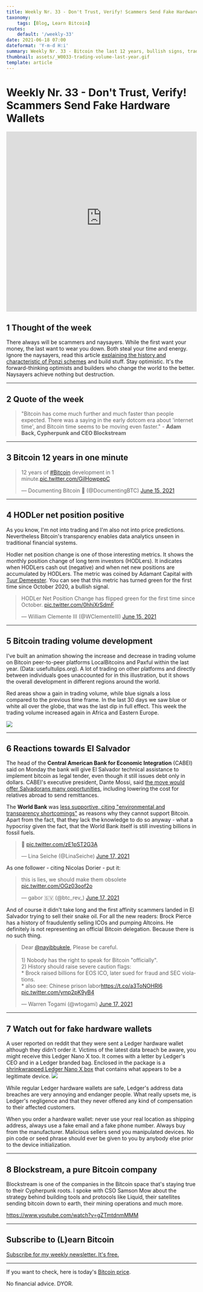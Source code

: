 ```yaml
---
title: Weekly Nr. 33 - Don't Trust, Verify! Scammers Send Fake Hardware Wallets
taxonomy:
    tags: [Blog, Learn Bitcoin]
routes:
    default: '/weekly-33'
date: 2021-06-18 07:00
dateformat: 'Y-m-d H:i'
summary: Weekly Nr. 33 - Bitcoin the last 12 years, bullish signs, trading volume in the last year, reactions towards El Salvador's decision to make bitcoin legal tender, fake hardware wallets, Blockstream's Bitcoin strategy
thumbnail: assets/_W0033-trading-volume-last-year.gif
template: article
---
```


# Weekly Nr. 33 - Don't Trust, Verify! Scammers Send Fake Hardware Wallets

<iframe width="100%" height="476" src="https://www.youtube-nocookie.com/embed/PgUUilZTyqE" title="YouTube video player" frameborder="0" allow="accelerometer; autoplay; clipboard-write; encrypted-media; gyroscope; picture-in-picture; web-share" referrerpolicy="strict-origin-when-cross-origin" allowfullscreen></iframe>

## 1 Thought of the week
There always will be scammers and naysayers. While the first want your money, the last want to wear you down. Both steal your time and energy. Ignore the naysayers, read this article [explaining the history and characteristic of Ponzi schemes](https://anitaposch.com/bitcoin-ponzi-scheme/) and build stuff. Stay optimistic. It's the forward-thinking optimists and builders who change the world to the better. Naysayers achieve nothing but destruction.

---

## 2 Quote of the week

> "Bitcoin has come much further and much faster than people expected. There was a saying in the early dotcom era about 'internet time', and Bitcoin time seems to be moving even faster." - **Adam Back, Cypherpunk and CEO Blockstream**

---
## 3 Bitcoin 12 years in one minute
<blockquote class="twitter-tweet"><p lang="en" dir="ltr">12 years of <a href="https://twitter.com/hashtag/Bitcoin?src=hash&amp;ref\_src=twsrc%5Etfw">#Bitcoin</a> development in 1 minute.<a href="https://t.co/GilHowpepC">pic.twitter.com/GilHowpepC</a></p>&mdash; Documenting Bitcoin 📄 (@DocumentingBTC) <a href="https://twitter.com/DocumentingBTC/status/1404783098383015944?ref\_src=twsrc%5Etfw">June 15, 2021</a></blockquote> <script async src="https://platform.twitter.com/widgets.js" charset="utf-8"></script>

---

## 4 HODLer net position positive
As you know, I'm not into trading and I'm also not into price predictions. Nevertheless Bitcoin's transparency enables data analytics unseen in traditional financial systems. 

Hodler net position change is one of those interesting metrics. It shows the monthly position change of long term investors (HODLers). It indicates when HODLers cash out (negative) and when net new positions are accumulated by HODLers. The metric was coined by Adamant Capital with [Tuur Demeester](https://anita.link/57).
You can see that this metric has turned green for the first time since October 2020, a bullish signal.

<blockquote class="twitter-tweet"><p lang="en" dir="ltr">HODLer Net Position Change has flipped green for the first time since October. <a href="https://t.co/0hhjXrSdmF">pic.twitter.com/0hhjXrSdmF</a></p>&mdash; William Clemente III (@WClementeIII) <a href="https://twitter.com/WClementeIII/status/1404803572588494852?ref_src=twsrc%5Etfw">June 15, 2021</a></blockquote> <script async src="https://platform.twitter.com/widgets.js" charset="utf-8"></script>

---
## 5 Bitcoin trading volume development
I've built an animation showing the increase and decrease in trading volume on Bitcoin peer-to-peer platforms LocalBitcoins and Paxful within the last year. (Data: usefultulips.org). A lot of trading on other platforms and directly between individuals goes unaccounted for in this illustration, but it shows the overall development in different regions around the world.

Red areas show a gain in trading volume, while blue signals a loss compared to the previous time frame. In the last 30 days we saw blue or white all over the globe, that was the last dip in full effect. This week the trading volume increased again in Africa and Eastern Europe. 

![](assets/_W0033-trading-volume-last-year.gif)

---

## 6 Reactions towards El Salvador

The head of the **Central American Bank for Economic Integration** (CABEI) said on Monday the bank will give El Salvador technical assistance to implement bitcoin as legal tender, even though it still issues debt only in dollars. CABEI's executive president, Dante Mossi, said [the move would offer Salvadorans many opportunities](https://www.reuters.com/business/cenam-development-bank-help-el-salvadors-bitcoin-implementation-2021-06-14/), including lowering the cost for relatives abroad to send remittances.

The **World Bank** was [less supportive, citing "environmental and transparency shortcomings"](https://www.theblockcrypto.com/linked/108682/world-bank-rejects-el-salvador-bitcoin-request) as reasons why they cannot support Bitcoin. Apart from the fact, that they lack the knowledge to do so anyway - what a hypocrisy given the fact, that the World Bank itself is still investing billions in fossil fuels.

<blockquote class="twitter-tweet"><p lang="und" dir="ltr">🧐 <a href="https://t.co/zE1pST2G3A">pic.twitter.com/zE1pST2G3A</a></p>&mdash; Lina Seiche (@LinaSeiche) <a href="https://twitter.com/LinaSeiche/status/1405400243064082434?ref_src=twsrc%5Etfw">June 17, 2021</a></blockquote> <script async src="https://platform.twitter.com/widgets.js" charset="utf-8"></script>

As one follower - citing Nicolas Dorier - put it:
<blockquote class="twitter-tweet"><p lang="en" dir="ltr">this is lies, we should make them obsolete <a href="https://t.co/OGz03oof2o">pic.twitter.com/OGz03oof2o</a></p>&mdash; gabor 🇸🇻 (@btc_rev_) <a href="https://twitter.com/btc_rev_/status/1405458125755338762?ref_src=twsrc%5Etfw">June 17, 2021</a></blockquote> <script async src="https://platform.twitter.com/widgets.js" charset="utf-8"></script>

And of course it didn't take long and the first affinity scammers landed in El Salvador trying to sell their snake oil. For all the new readers: Brock Pierce has a history of fraudulently selling ICOs and pumping Altcoins. He definitely is not representing an official Bitcoin delegation. Because there is no such thing. 

<blockquote class="twitter-tweet"><p lang="en" dir="ltr">Dear <a href="https://twitter.com/nayibbukele?ref_src=twsrc%5Etfw">@nayibbukele</a>, Please be careful.<br><br>1) Nobody has the right to speak for Bitcoin &quot;officially&quot;.<br>2) History should raise severe caution flags:<br>* Brock raised billions for EOS ICO, later sued for fraud and SEC violations.<br>* also see: Chinese prison labor<a href="https://t.co/a3ToNOHRl6">https://t.co/a3ToNOHRl6</a> <a href="https://t.co/ymp2pK9yB4">pic.twitter.com/ymp2pK9yB4</a></p>&mdash; Warren Togami (@wtogami) <a href="https://twitter.com/wtogami/status/1405370441959542791?ref_src=twsrc%5Etfw">June 17, 2021</a></blockquote> <script async src="https://platform.twitter.com/widgets.js" charset="utf-8"></script>

---
## 7 Watch out for fake hardware wallets

A user reported on reddit that they were sent a Ledger hardware wallet although they didn't order it. Victims of the latest data breach be aware, you might receive this Ledger Nano X too. It comes with a letter by Ledger's CEO and in a Ledger branded bag. Enclosed in the package is a [shrinkwrapped Ledger Nano X box](https://www.bleepingcomputer.com/news/cryptocurrency/criminals-are-mailing-altered-ledger-devices-to-steal-cryptocurrency/) that contains what appears to be a legitimate device.
![](assets/_W0033_fake-ledger-hardware-wallet.png)

While regular Ledger hardware wallets are safe, Ledger's address data breaches are very annoying and endanger people. What really upsets me, is Ledger's negligence and that they never offered any kind of compensation to their affected customers.

When you order a hardware wallet: never use your real location as shipping address, always use a fake email and a fake phone number. Always buy from the manufacturer. Malicious sellers send you manipulated devices. No pin code or seed phrase should ever be given to you by anybody else prior to the device initialization.

---

## 8 Blockstream, a pure Bitcoin company
Blockstream is one of the companies in the Bitcoin space that's staying true to their Cypherpunk roots. I spoke with CSO Samson Mow about the strategy behind building tools and protocols like Liquid, their satellites sending bitcoin down to earth, their mining operations and much more.

https://www.youtube.com/watch?v=gZTmtdnmMMM

---
## Subscribe to (L)earn Bitcoin

[Subscribe for my weekly newsletter. It's free.](https://anita.link/weekly)

---

If you want to check, here is today's [Bitcoin price](https://www.coingecko.com/en/coins/bitcoin).

No financial advice. DYOR.